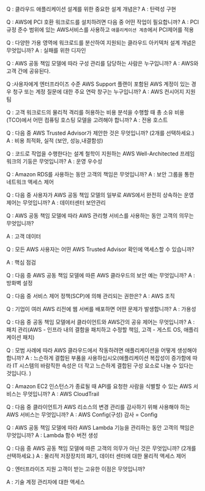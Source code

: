 Q : 클라우드 애플리케이션 설계를 위한 중요한 설계 개념은?
A : 탄력성 구현

Q : AWS에 PCI 호환 워크로드를 설치하려면 다음 중 어떤 작업이 필요합니까?
A : PCI 규정 준수 범위에 있는 AWS서비스를 사용하고 `애플리케이션 계층`에서 PCI제어를 적용

Q : 다양한 가용 영역에 워크로드를 분산하여 지원되는 클라우드 아키텍처 설계 개념은 무엇입니까?
A : 실패를 위한 디자인

Q : AWS 공동 책임 모델에 따라 구성 관리를 담당하는 사람은 누구입니까?
A : AWS와 고객 간에 공유된다.

Q :사용자에게 엔터프라이즈 수준 AWS Support 플랜이 포함된 AWS 계정이 있는 경우 청구 또는 계정 질문에 대한 주요 연락 창구는 누구입니까?
A : AWS 컨시어지 지원팀

Q : 고객 워크로드의 물리적 격리를 허용하는 비용 분석을 수행할 때 총 소유 비용(TCO)에서 어떤 컴퓨팅 호스팅 모델을 고려해야 합니까?
A : 전용 호스트

Q : 다음 중 AWS Trusted Advisor가 제안한 것은 무엇입니까? (2개를 선택하세요.)
A : 비용 최적화, 실적 (보안, 성능,내결함성)

Q : 코드로 작업을 수행한다는 설계 철학이 지원하는 AWS Well-Architected 프레임워크의 기둥은 무엇입니까?
A : 운영 우수성

Q : Amazon RDS를 사용하는 동안 고객의 책임은 무엇입니까?
A : 보안 그룹을 통한 네트워크 액세스 제어

Q : 다음 중 사용자가 AWS 공동 책임 모델의 일부로 AWS에서 완전히 상속하는 운영 제어는 무엇입니까?
A : 데이터센터 보안관리

Q : AWS 공동 책임 모델에 따라 AWS 관리형 서비스를 사용하는 동안 고객의 의무는 무엇입니까? 



A : 고객 데이터

Q : 모든 AWS 사용자는 어떤 AWS Trusted Advisor 확인에 액세스할 수 있습니까?


A : 핵심 점검

Q : 다음 중 AWS 공동 책임 모델에 따른 AWS 클라우드의 보안 예는 무엇입니까?
A : 방화벽 설정

Q : 다음 중 서비스 제어 정책(SCP)에 의해 관리되는 권한은?
A : AWS 조직

Q : 기업이 여러 AWS 리전에 웹 서버를 배포하면 어떤 문제가 발생합니까?
A : 가용성

Q : 다음 중 공동 책임 모델에서 클라이언트와 AWS간의 공유 제어는 무엇입니까?
A : 패치 관리(AWS - 인프라 내의 결함을 패치하고 수정할 책임, 고객 - 게스트 OS, 애플리케이션 패치)

Q : 모범 사례에 따라 AWS 클라우드에서 작동하려면 애플리케이션을 어떻게 생성해야 합니까?
A : 느슨하게 결합된 부품을 사용하십시오(애플리케이션 복잡성이 증가함에 따라 IT 시스템의 바람직한 속성은 더 작고 느슨하게 결합된 구성 요소로 나눌 수 있다는 것입니다. )

Q : Amazon EC2 인스턴스가 종료될 때 API를 요청한 사람을 식별할 수 있는 AWS 서비스는 무엇입니까?
A : AWS CloudTrail

Q : 다음 중 클라이언트가 AWS 리소스의 변경 관리를 감사하기 위해 사용해야 하는 AWS 서비스는 무엇입니까?
A : AWS Config(구성) 감사 = Config

Q : AWS 공동 책임 모델에 따라 AWS Lambda 기능을 관리하는 동안 고객의 책임은 무엇입니까?
A : Lambda 함수 버전 생성

Q : 다음 중 AWS 공동 책임 모델에 따른 고객의 의무가 아닌 것은 무엇입니까? (2개를 선택하세요.)
A : 물리적 저장장치의 폐기, 데이터 센터에 대한 물리적 액세스 제어

Q : 엔터프라이즈 지원 고객이 받는 고유한 이점은 무엇입니까?

A : 기술 계정 관리자에 대한 액세스
